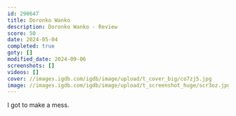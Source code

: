 ```yaml
---
id: 290647
title: Doronko Wanko
description: Doronko Wanko - Review
score: 50
date: 2024-05-04
completed: true
goty: []
modified_date: 2024-09-06
screenshots: []
videos: []
cover: //images.igdb.com/igdb/image/upload/t_cover_big/co7zj5.jpg
image: //images.igdb.com/igdb/image/upload/t_screenshot_huge/scr3oz.jpg
---
```

I got to make a mess.